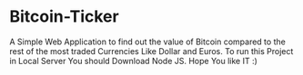 # Bitcoin-Ticker
A Simple Web Application to find out the value of Bitcoin compared to the rest of the most traded Currencies Like Dollar and Euros.
To run this Project in Local Server You should Download Node JS.
Hope You like IT :)
